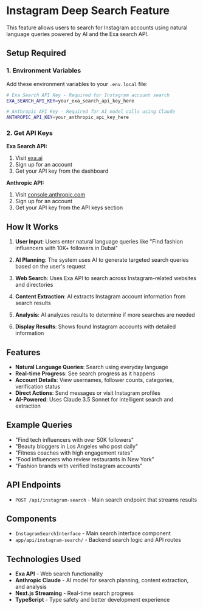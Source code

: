 # Instagram Deep Search Feature

This feature allows users to search for Instagram accounts using natural language queries powered by AI and the Exa search API.

## Setup Required

### 1. Environment Variables

Add these environment variables to your `.env.local` file:

```bash
# Exa Search API Key - Required for Instagram account search
EXA_SEARCH_API_KEY=your_exa_search_api_key_here

# Anthropic API Key - Required for AI model calls using Claude
ANTHROPIC_API_KEY=your_anthropic_api_key_here
```

### 2. Get API Keys

**Exa Search API:**
1. Visit [exa.ai](https://exa.ai)
2. Sign up for an account
3. Get your API key from the dashboard

**Anthropic API:**
1. Visit [console.anthropic.com](https://console.anthropic.com)
2. Sign up for an account
3. Get your API key from the API keys section

## How It Works

1. **User Input**: Users enter natural language queries like "Find fashion influencers with 10K+ followers in Dubai"

2. **AI Planning**: The system uses AI to generate targeted search queries based on the user's request

3. **Web Search**: Uses Exa API to search across Instagram-related websites and directories

4. **Content Extraction**: AI extracts Instagram account information from search results

5. **Analysis**: AI analyzes results to determine if more searches are needed

6. **Display Results**: Shows found Instagram accounts with detailed information

## Features

- **Natural Language Queries**: Search using everyday language
- **Real-time Progress**: See search progress as it happens  
- **Account Details**: View usernames, follower counts, categories, verification status
- **Direct Actions**: Send messages or visit Instagram profiles
- **AI-Powered**: Uses Claude 3.5 Sonnet for intelligent search and extraction

## Example Queries

- "Find tech influencers with over 50K followers"
- "Beauty bloggers in Los Angeles who post daily"
- "Fitness coaches with high engagement rates"
- "Food influencers who review restaurants in New York"
- "Fashion brands with verified Instagram accounts"

## API Endpoints

- `POST /api/instagram-search` - Main search endpoint that streams results

## Components

- `InstagramSearchInterface` - Main search interface component
- `app/api/instagram-search/` - Backend search logic and API routes

## Technologies Used

- **Exa API** - Web search functionality
- **Anthropic Claude** - AI model for search planning, content extraction, and analysis
- **Next.js Streaming** - Real-time search progress
- **TypeScript** - Type safety and better development experience 